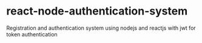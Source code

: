 # react-node-authentication-system
Registration and authentication system using nodejs and reactjs with jwt for token authentication
